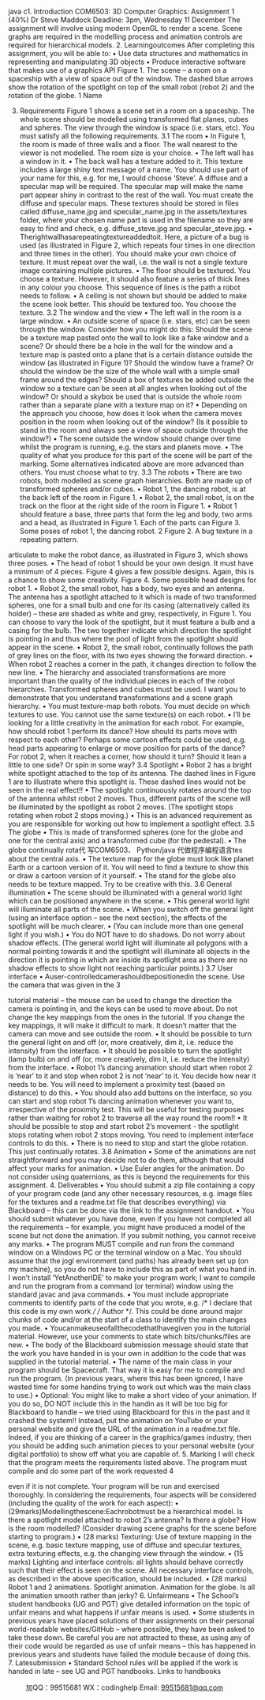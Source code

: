 java c1. Introduction
COM6503: 3D Computer Graphics: Assignment 1 (40%)
Dr Steve Maddock
Deadline: 3pm, Wednesday 11 December
The assignment will involve using modern OpenGL to render a scene. Scene graphs are required in the modelling process and animation controls are required for hierarchical models.
2. Learningoutcomes
After completing this assignment, you will be able to:
• Use data structures and mathematics in representing and manipulating 3D objects
• Produce interactive software that makes use of a graphics API
                      Figure 1. The scene – a room on a spaceship with a view of space out of the window. The dashed blue arrows show the rotation of the spotlight on top of the small robot (robot 2) and the rotation of the globe.
1
Name

3. Requirements
Figure 1 shows a scene set in a room on a spaceship. The whole scene should be modelled using transformed flat planes, cubes and spheres. The view through the window is space (i.e. stars, etc).
You must satisfy all the following requirements.
3.1 The room
• In Figure 1, the room is made of three walls and a floor. The wall nearest to the viewer is not modelled. The room size is your choice.
• The left wall has a window in it.
• The back wall has a texture added to it. This
texture includes a large shiny text message of a name. You should use part of your name for this, e.g. for me, I would choose ‘Steve’. A diffuse and a specular map will be required. The specular map will make the name part appear shiny in contrast to the rest of the wall. You must create the diffuse and specular maps. These textures should be stored in files called diffuse_name.jpg and specular_name.jpg in the assets/textures folder, where your chosen name part is used in the filename so they are easy to find and check, e.g. diffuse_steve.jpg and specular_steve.jpg.
• Therightwallhasarepeatingtextureaddedtoit. Here, a picture of a bug is used (as illustrated in Figure 2, which repeats four times in one direction and three times in the other). You should make your own choice of texture. It must repeat over the wall, i.e. the wall is not a single texture image containing multiple pictures.
• The floor should be textured. You choose a texture. However, it should also feature a series of thick lines in any colour you choose. This sequence of lines is the path a robot needs to follow.
• A ceiling is not shown but should be added to make the scene look better. This should be textured too. You choose the texture.
3.2 The window and the view
• The left wall in the room is a large window.
• An outside scene of space (i.e. stars, etc) can be seen through the window. Consider how you might do this: Should the scene be a texture map pasted onto the wall to look like a fake window and a scene? Or should there be a hole in the wall for the window and a texture map is pasted onto a plane that is a certain distance outside the window (as illustrated in Figure 1)? Should the window have a frame? Or should the window be the size of the whole wall with a simple small frame around the edges? Should a box of textures be added outside the window so a texture can be seen at all angles when looking out of the window? Or should a skybox be used that is outside the whole room rather than a
separate plane with a texture map on it?
• Depending on the approach you choose, how does it look when the camera moves position in the room when looking out of the window? (Is it possible to stand in the room and always see a
view of space outside through the window?)
• The scene outside the window should change over time whilst the program is running, e.g. the
stars and planets move.
• The quality of what you produce for this part of
the scene will be part of the marking. Some alternatives indicated above are more advanced than others. You must choose what to try.
3.3 The robots
• There are two robots, both modelled as scene graph hierarchies. Both are made up of transformed spheres and/or cubes.
• Robot 1, the dancing robot, is at the back left of the room in Figure 1.
• Robot 2, the small robot, is on the track on the floor at the right side of the room in Figure 1.
• Robot 1 should feature a base, three parts that form the leg and body, two arms and a head, as illustrated in Figure 1. Each of the parts can
Figure 3. Some poses of robot 1, the dancing robot. 2
  Figure 2. A bug texture in a repeating pattern.
       
articulate to make the robot dance, as illustrated
in Figure 3, which shows three poses.
• The head of robot 1 should be your own design. It must have a minimum of 4 pieces. Figure 4 gives a few possible designs. Again, this is a
chance to show some creativity.
Figure 4. Some possible head designs for robot 1.
• Robot 2, the small robot, has a body, two eyes and an antenna. The antenna has a spotlight attached to it which is made of two transformed spheres, one for a small bulb and one for its casing (alternatively called its holder) – these are shaded as white and grey, respectively, in Figure 1. You can choose to vary the look of the spotlight, but it must feature a bulb and a casing for the bulb. The two together indicate which direction the spotlight is pointing in and thus where the pool of light from the spotlight should appear in the scene.
• Robot 2, the small robot, continually follows the path of grey lines on the floor, with its two eyes showing the forward direction.
• When robot 2 reaches a corner in the path, it changes direction to follow the new line.
• The hierarchy and associated transformations are more important than the quality of the individual pieces in each of the robot hierarchies. Transformed spheres and cubes must be used. I want you to demonstrate that you understand transformations and a scene graph hierarchy.
• You must texture-map both robots. You must decide on which textures to use. You cannot use the same texture(s) on each robot.
• I’ll be looking for a little creativity in the animation for each robot. For example, how should robot 1 perform its dance? How should its parts move with respect to each other? Perhaps some cartoon effects could be used, e.g. head parts appearing to enlarge or move position for parts of the dance? For robot 2, when it reaches a corner, how should it turn? Should it lean a little to one side? Or spin in some way?
3.4 Spotlight
• Robot 2 has a bright white spotlight attached to the top of its antenna. The dashed lines in Figure 1 are to illustrate where this spotlight is. These dashed lines would not be seen in the real effect!!
• The spotlight continuously rotates around the top of the antenna whilst robot 2 moves. Thus, different parts of the scene will be illuminated by the spotlight as robot 2 moves. (The spotlight stops rotating when robot 2 stops moving.)
• This is an advanced requirement as you are responsible for working out how to implement a spotlight effect.
3.5 The globe
• This is made of transformed spheres (one for the globe and one for the central axis) and a transformed cube (for the pedestal).
• The globe continually rota代 写COM6503、 Python/java
代做程序编程语言tes about the central axis.
• The texture map for the globe must look like planet Earth or a cartoon version of it. You will need to find a texture to show this or draw a cartoon version of it yourself.
• The stand for the globe also needs to be texture mapped. Try to be creative with this.
3.6 General illumination
• The scene should be illuminated with a general world light which can be positioned anywhere in the scene.
• This general world light will illuminate all parts of the scene.
• When you switch off the general light (using an interface option – see the next section), the effects of the spotlight will be much clearer.
• (You can include more than one general light if you wish.)
• You do NOT have to do shadows. Do not worry about shadow effects. (The general world light will illuminate all polygons with a normal pointing towards it and the spotlight will illuminate all objects in the direction it is pointing in which are inside its spotlight area as there are no shadow effects to show light not reaching particular points.)
3.7 User interface
• Auser-controlledcamerashouldbepositionedin the scene. Use the camera that was given in the
   3

tutorial material – the mouse can be used to change the direction the camera is pointing in, and the keys can be used to move about. Do not change the key mappings from the ones in the tutorial. If you change the key mappings, it will make it difficult to mark. It doesn’t matter that the camera can move and see outside the room.
• It should be possible to turn the general light on and off (or, more creatively, dim it, i.e. reduce the intensity) from the interface.
• It should be possible to turn the spotlight (lamp bulb) on and off (or, more creatively, dim it, i.e. reduce the intensity) from the interface.
• Robot 1’s dancing animation should start when robot 2 is ‘near’ to it and stop when robot 2 is not ‘near’ to it. You decide how near it needs to be. You will need to implement a proximity test (based on distance) to do this.
• You should also add buttons on the interface, so you can start and stop robot 1’s dancing animation whenever you want to, irrespective of the proximity test. This will be useful for testing purposes rather than waiting for robot 2 to traverse all the way round the room!!
• It should be possible to stop and start robot 2’s movement - the spotlight stops rotating when robot 2 stops moving. You need to implement interface controls to do this.
• There is no need to stop and start the globe rotation. This just continually rotates.
3.8 Animation
• Some of the animations are not straightforward and you may decide not to do them, although that would affect your marks for animation.
• Use Euler angles for the animation. Do not consider using quaternions, as this is beyond the requirements for this assignment.
4. Deliverables
• You should submit a zip file containing a copy of your program code (and any other necessary resources, e.g. image files for the textures and a readme.txt file that describes everything) via Blackboard – this can be done via the link to the assignment handout.
• You should submit whatever you have done, even if you have not completed all the requirements – for example, you might have produced a model of the scene but not done the
animation. If you submit nothing, you cannot
receive any marks.
• The program MUST compile and run from the command window on a Windows PC or the terminal window on a Mac. You should assume that the jogl environment (and paths) has already been set up (on my machine), so you do not have to include this as part of what you hand in. I won’t install ‘YetAnotherIDE’ to make your program work; I want to compile and run the program from a command (or terminal) window using the standard javac and java commands.
• You must include appropriate comments to identify parts of the code that you wrote, e.g. /* I declare that this code is my own work */ /* Author   */. This could be done around major chunks of code and/or at the start of a class to identify the main changes you made.
• YoucanmakeuseofallthecodethatIhavegiven you in the tutorial material. However, use your comments to state which bits/chunks/files are new.
• The body of the Blackboard submission message should state that the work you have handed in is your own in addition to the code that was supplied in the tutorial material.
• The name of the main class in your program should be Spacecraft. That way it is easy for me to compile and run the program. (In previous years, where this has been ignored, I have wasted time for some handins trying to work out which was the main class to use.)
• Optional: You might like to make a short video of your animation. If you do so, DO NOT include this in the handin as it will be too big for Blackboard to handle – we tried using Blackboard for this in the past and it crashed the system!! Instead, put the animation on YouTube or your personal website and give the URL of the animation in a readme.txt file. Indeed, if you are thinking of a career in the graphics/games industry, then you should be adding such animation pieces to your personal website (your digital portfolio) to show off what you are capable of.
5. Marking
I will check that the program meets the requirements listed above. The program must compile and do some part of the work requested
4

even if it is not complete. Your program will be run and exercised thoroughly.
In considering the requirements, four aspects will be considered (including the quality of the work for each aspect):
• (29marks)Modellingthescene:Eachrobotmust be a hierarchical model. Is there a spotlight model attached to robot 2’s antenna? Is there a globe? How is the room modelled? (Consider drawing scene graphs for the scene before starting to program.)
• (28 marks) Texturing: Use of texture mapping in the scene, e.g. basic texture mapping, use of diffuse and specular textures, extra texturing effects, e.g. the changing view through the window.
• (15 marks) Lighting and interface controls: all lights should behave correctly such that their effect is seen on the scene. All necessary interface controls, as described in the above specification, should be included.
• (28 marks) Robot 1 and 2 animations. Spotlight animation. Animation for the globe. Is all the animation smooth rather than jerky?
6. Unfairmeans
• The School’s student handbooks (UG and PGT) give detailed information on the topic of unfair means and what happens if unfair means is used.
• Some students in previous years have placed solutions of their assignments on their personal world-readable websites/GitHub – where possible, they have been asked to take these down. Be careful you are not attracted to these, as using any of their code would be regarded as use of unfair means – this has happened in previous years and students have failed the module because of doing this.
7. Latesubmission
• Standard School rules will be applied if the work is handed in late – see UG and PGT handbooks.
Links to handbooks


         
加QQ：99515681  WX：codinghelp  Email: 99515681@qq.com
